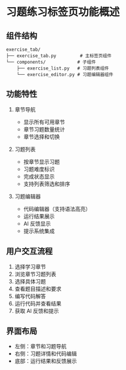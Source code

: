 # 习题练习标签页功能概述

## 组件结构
```
exercise_tab/
├── exercise_tab.py         # 主标签页组件
└── components/            # 子组件
    ├── exercise_list.py   # 习题列表组件
    └── exercise_editor.py # 习题编辑器组件
```

## 功能特性
1. 章节导航
   - 显示所有可用章节
   - 章节习题数量统计
   - 章节选择和切换

2. 习题列表
   - 按章节显示习题
   - 习题难度标识
   - 完成状态显示
   - 支持列表筛选和排序

3. 习题编辑器
   - 代码编辑器（支持语法高亮）
   - 运行结果展示
   - AI 反馈显示
   - 提示系统集成

## 用户交互流程
1. 选择学习章节
2. 浏览章节习题列表
3. 选择具体习题
4. 查看题目描述和要求
5. 编写代码解答
6. 运行代码并查看结果
7. 获取 AI 反馈和提示

## 界面布局
- 左侧：章节和习题导航
- 右侧：习题详情和代码编辑
- 底部：运行结果和反馈展示